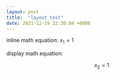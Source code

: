 ```yaml
---
layout: post
title:  "layout test"
date: 2021-12-19 22:30:04 +0800
---
```

inline math equation: $x_1=1$

display math equation:

$$
x_2=1
$$